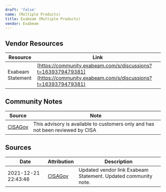 ```yaml
---
draft: 'false'
name: (Multiple Products)
title: Exabeam (Multiple Products)
vendor: Exabeam
---
```


## Vendor Resources
| Resource | Link |
| --- | --- |
| Exabeam Statement | [https://community.exabeam.com/s/discussions?t=1639379479381](https://community.exabeam.com/s/discussions?t=1639379479381) |


## Community Notes
| Source | Note |
| --- | --- |
| [CISAGov](https://raw.githubusercontent.com/cisagov/log4j-affected-db/develop/README.md) | This advisory is available to customers only and has not been reviewed by CISA |

## Sources
| Date | Attribution | Description |
| --- | --- | --- |
| 2021-12-21 22:43:46 | [CISAGov](https://raw.githubusercontent.com/cisagov/log4j-affected-db/develop/README.md) | Updated vendor link Exabeam Statement. Updated community note.  |
